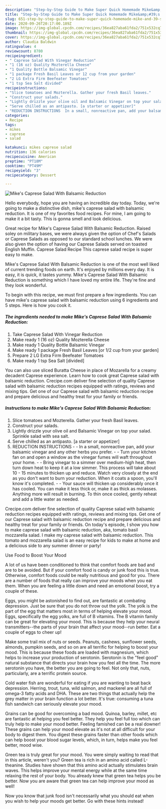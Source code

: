 ```yaml
---
description: "Step-by-Step Guide to Make Super Quick Homemade Mike&amp;#39;s Caprese Salad With Balsamic Reduction"
title: "Step-by-Step Guide to Make Super Quick Homemade Mike&amp;#39;s Caprese Salad With Balsamic Reduction"
slug: 651-step-by-step-guide-to-make-super-quick-homemade-mike-and-39-s-caprese-salad-with-balsamic-reduction
date: 2020-09-26T20:17:00.189Z
image: https://img-global.cpcdn.com/recipes/36ea827aba61fda2/751x532cq70/mikes-caprese-salad-with-balsamic-reduction-recipe-main-photo.jpg
thumbnail: https://img-global.cpcdn.com/recipes/36ea827aba61fda2/751x532cq70/mikes-caprese-salad-with-balsamic-reduction-recipe-main-photo.jpg
cover: https://img-global.cpcdn.com/recipes/36ea827aba61fda2/751x532cq70/mikes-caprese-salad-with-balsamic-reduction-recipe-main-photo.jpg
author: Claudia Baldwin
ratingvalue: 4
reviewcount: 8780
recipeingredient:
- " Caprese Salad With Vinegar Reduction"
- "1 (16 oz) Quality Mozterella Cheese"
- "1 Quality Bottle Balsamic Vinegar"
- "1 package Fresh Basil Leaves or 12 cup from your garden"
- "2 LG Extra Firm Beefeater Tomatoes"
- "1 tsp Sea Salt divided"
recipeinstructions:
- "Slice tomatoes and Mozterella. Gather your fresh Basil leaves."
- "Construct your salads."
- "Lightly drizzle your olive oil and Balsamic Vinegar on top your salad. Sprinkle salad with sea salt."
- "Serve chilled as an antipasto. [a starter or appetizer]"
- "REDUCTION INSTRUCTIONS  In a small, nonreactive pan, add your balsamic vinegar and any other herbs you prefer.  Turn your kitchen fan on and open a window as the vinegar fumes will waft throughout your home.   Bring vinegar to a simmer over medium-high heat, then turn down heat to keep it at a low simmer. This process will take about 10 - 15 minutes to thicken up and reduce. Watch very closely at the end as you don&#39;t want to burn your reduction. When it coats a spoon, you&#39;ll know it&#39;s completed.   Your sauce will thicken up considerably once it has cooled. You can make it less thick or, make it as thick as molasses. Anything more will result in burning. To thin once cooled, gently reheat and add a little water as needed."
categories:
- Recipe
tags:
- mikes
- caprese
- salad

katakunci: mikes caprese salad 
nutrition: 136 calories
recipecuisine: American
preptime: "PT18M"
cooktime: "PT49M"
recipeyield: "3"
recipecategory: Dessert

---
```



![Mike&#39;s Caprese Salad With Balsamic Reduction](https://img-global.cpcdn.com/recipes/36ea827aba61fda2/751x532cq70/mikes-caprese-salad-with-balsamic-reduction-recipe-main-photo.jpg)

Hello everybody, hope you are having an incredible day today. Today, we're going to make a distinctive dish, mike&#39;s caprese salad with balsamic reduction. It is one of my favorites food recipes. For mine, I am going to make it a bit tasty. This is gonna smell and look delicious.

Great recipe for Mike&#39;s Caprese Salad With Balsamic Reduction. Raised soley on military bases, we were always given the option of Chef&#39;s Salads or Caprese Salads as opposed to our standard school lunches. We were also given the option of having our Caprese Salads served on toasted English Muffin. Caprese Salad Recipe This caprese salad recipe is super easy to make.

Mike&#39;s Caprese Salad With Balsamic Reduction is one of the most well liked of current trending foods on earth. It's enjoyed by millions every day. It is easy, it is quick, it tastes yummy. Mike&#39;s Caprese Salad With Balsamic Reduction is something which I have loved my entire life. They're fine and they look wonderful.


To begin with this recipe, we must first prepare a few ingredients. You can have mike&#39;s caprese salad with balsamic reduction using 6 ingredients and 5 steps. Here is how you cook it.

<!--inarticleads1-->

##### The ingredients needed to make Mike&#39;s Caprese Salad With Balsamic Reduction:

1. Take  Caprese Salad With Vinegar Reduction
1. Make ready 1 (16 oz) Quality Mozterella Cheese
1. Make ready 1 Quality Bottle Balsamic Vinegar
1. Make ready 1 package Fresh Basil Leaves [or 1/2 cup from your garden]
1. Prepare 2 LG Extra Firm Beefeater Tomatoes
1. Make ready 1 tsp Sea Salt [divided]


You can also use sliced Buratta Cheese in place of Mozarella for a creamy decadent Caprese experience. Learn how to cook great Caprese salad with balsamic reduction. Crecipe.com deliver fine selection of quality Caprese salad with balsamic reduction recipes equipped with ratings, reviews and mixing tips. Get one of our Caprese salad with balsamic reduction recipe and prepare delicious and healthy treat for your family or friends. 

<!--inarticleads2-->

##### Instructions to make Mike&#39;s Caprese Salad With Balsamic Reduction:

1. Slice tomatoes and Mozterella. Gather your fresh Basil leaves.
1. Construct your salads.
1. Lightly drizzle your olive oil and Balsamic Vinegar on top your salad. Sprinkle salad with sea salt.
1. Serve chilled as an antipasto. [a starter or appetizer]
1. REDUCTION INSTRUCTIONS -  - In a small, nonreactive pan, add your balsamic vinegar and any other herbs you prefer. -  - Turn your kitchen fan on and open a window as the vinegar fumes will waft throughout your home.  -  - Bring vinegar to a simmer over medium-high heat, then turn down heat to keep it at a low simmer. This process will take about 10 - 15 minutes to thicken up and reduce. Watch very closely at the end as you don&#39;t want to burn your reduction. When it coats a spoon, you&#39;ll know it&#39;s completed.  -  - Your sauce will thicken up considerably once it has cooled. You can make it less thick or, make it as thick as molasses. Anything more will result in burning. To thin once cooled, gently reheat and add a little water as needed.


Crecipe.com deliver fine selection of quality Caprese salad with balsamic reduction recipes equipped with ratings, reviews and mixing tips. Get one of our Caprese salad with balsamic reduction recipe and prepare delicious and healthy treat for your family or friends. On today&#39;s episode, I show you how to make caprese salad with balsamic reduction, aka, tomato basil mozzarella salad. I make my caprese salad with balsamic reduction. This tomato and mozzarella salad is an easy recipe for kids to make at home and a delicious side to any summer dinner or party! 

Use Food to Boost Your Mood


A lot of us have been conditioned to think that comfort foods are bad and are to be avoided. But if your comfort food is candy or junk food this is true. Otherwise, comfort foods could be really nutritious and good for you. There are a number of foods that really can improve your moods when you eat them. When you are feeling a little down and need an emotional boost, try a couple of these.

Eggs, you might be astonished to find out, are fantastic at combating depression. Just be sure that you do not throw out the yolk. The yolk is the part of the egg that matters most in terms of helping elevate your mood. Eggs, specifically the egg yolks, are full of B vitamins. The B vitamin family can be great for elevating your mood. This is because they help your neural transmitters--the parts of your brain that affect your mood--run better. Eat a couple of eggs to cheer up!

Make some trail mix of nuts or seeds. Peanuts, cashews, sunflower seeds, almonds, pumpkin seeds, and so on are all terrific for helping to boost your mood. This is because these foods are loaded with magnesium, which helps to increase your production of serotonin. Serotonin is the "feel good" natural substance that directs your brain how you feel all the time. The more serotonin you have, the better you are going to feel. Not only that, nuts, particularly, are a terrific protein source.

Cold water fish are wonderful for eating if you are wanting to beat back depression. Herring, trout, tuna, wild salmon, and mackerel are all full of omega-3 fatty acids and DHA. These are two things that actually help the grey matter in your brain function a lot better. It's true: consuming a tuna fish sandwich can seriously elevate your mood. 

Grains can be good for overcoming a bad mood. Quinoa, barley, millet, etc are fantastic at helping you feel better. They help you feel full too which can truly help to make your mood better. Feeling famished can be a real downer! These grains can help your mood elevate as it's not at all difficult for your body to digest them. You digest these grains faster than other foods which can help boost your blood sugar levels, which, in turn, helps make you feel better, mood wise.

Green tea is truly great for your mood. You were simply waiting to read that in this article, weren't you? Green tea is rich in an amino acid called L-theanine. Studies have shown that this amino acid actually stimulates brain waves. This helps improve your mental energy while at the same time relaxing the rest of your body. You already knew that green tea helps you be better. Now you are aware that green tea can help improve your mood as well!

Now you know that junk food isn't necessarily what you should eat when you wish to help your moods get better. Go  with  these hints  instead!

